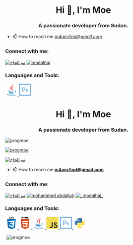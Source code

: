 <h1 align="center">Hi 👋, I'm Moe</h1>
<h3 align="center">A passionate developer from Sudan.</h3>

- 📫 How to reach me *m4am7md@gmail.com*

<h3 align="left">Connect with me:</h3>
<p align="left">
<a href="https://twitter.com/مو الحاج" target="blank"><img align="center" src="https://raw.githubusercontent.com/rahuldkjain/github-profile-readme-generator/master/src/images/icons/Social/twitter.svg" alt="مو الحاج" height="30" width="40" /></a>
<a href="https://instagram.com/_moealhaj_" target="blank"><img align="center" src="https://raw.githubusercontent.com/rahuldkjain/github-profile-readme-generator/master/src/images/icons/Social/instagram.svg" alt="moealhaj" height="30" width="40" /></a>
</p>

<h3 align="left">Languages and Tools:</h3>
<p align="left"> <a href="https://www.java.com" target="_blank" rel="noreferrer"> <img src="https://raw.githubusercontent.com/devicons/devicon/master/icons/java/java-original.svg" alt="java" width="40" height="40"/> </a> <a href="https://www.photoshop.com/en" target="_blank" rel="noreferrer"> <img src="https://raw.githubusercontent.com/devicons/devicon/master/icons/photoshop/photoshop-line.svg" alt="photoshop" width="40" height="40"/> </a> </p>
<h1 align="center">Hi 👋, I'm Moe</h1>
<h3 align="center">A passionate developer from Sudan.</h3>

<p align="left"> <img src="https://komarev.com/ghpvc/?username=progmoe&label=Profile%20views&color=0e75b6&style=flat" alt="progmoe" /> </p>

<p align="left"> <a href="https://github.com/ryo-ma/github-profile-trophy"><img src="https://github-profile-trophy.vercel.app/?username=progmoe" alt="progmoe" /></a> </p>

<p align="left"> <a href="https://twitter.com/مو الحاج" target="blank"><img src="https://img.shields.io/twitter/follow/مو الحاج?logo=twitter&style=for-the-badge" alt="مو الحاج" /></a> </p>

- 📫 How to reach me **m4am7md@gmail.com**

<h3 align="left">Connect with me:</h3>
<p align="left">
<a href="https://twitter.com/مو الحاج" target="blank"><img align="center" src="https://raw.githubusercontent.com/rahuldkjain/github-profile-readme-generator/master/src/images/icons/Social/twitter.svg" alt="مو الحاج" height="30" width="40" /></a>
<a href="https://stackoverflow.com/users/mohammed abdallah" target="blank"><img align="center" src="https://raw.githubusercontent.com/rahuldkjain/github-profile-readme-generator/master/src/images/icons/Social/stack-overflow.svg" alt="mohammed abdallah" height="30" width="40" /></a>
<a href="https://instagram.com/_moealhaj_" target="blank"><img align="center" src="https://raw.githubusercontent.com/rahuldkjain/github-profile-readme-generator/master/src/images/icons/Social/instagram.svg" alt="_moealhaj_" height="30" width="40" /></a>
</p>

<h3 align="left">Languages and Tools:</h3>
<p align="left"> <a href="https://www.w3schools.com/css/" target="_blank" rel="noreferrer"> <img src="https://raw.githubusercontent.com/devicons/devicon/master/icons/css3/css3-original-wordmark.svg" alt="css3" width="40" height="40"/> </a> <a href="https://www.w3.org/html/" target="_blank" rel="noreferrer"> <img src="https://raw.githubusercontent.com/devicons/devicon/master/icons/html5/html5-original-wordmark.svg" alt="html5" width="40" height="40"/> </a> <a href="https://www.java.com" target="_blank" rel="noreferrer"> <img src="https://raw.githubusercontent.com/devicons/devicon/master/icons/java/java-original.svg" alt="java" width="40" height="40"/> </a> <a href="https://developer.mozilla.org/en-US/docs/Web/JavaScript" target="_blank" rel="noreferrer"> <img src="https://raw.githubusercontent.com/devicons/devicon/master/icons/javascript/javascript-original.svg" alt="javascript" width="40" height="40"/> </a> <a href="https://www.photoshop.com/en" target="_blank" rel="noreferrer"> <img src="https://raw.githubusercontent.com/devicons/devicon/master/icons/photoshop/photoshop-line.svg" alt="photoshop" width="40" height="40"/> </a> <a href="https://www.python.org" target="_blank" rel="noreferrer"> <img src="https://raw.githubusercontent.com/devicons/devicon/master/icons/python/python-original.svg" alt="python" width="40" height="40"/> </a> </p>

<p>&nbsp;<img align="center" src="https://github-readme-stats.vercel.app/api?username=progmoe&show_icons=true&locale=en" alt="progmoe" /></p>
